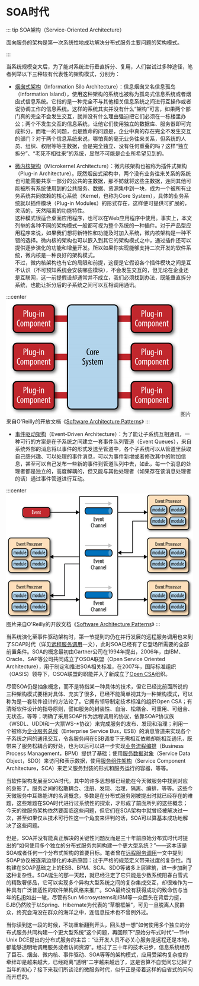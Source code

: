 # SOA时代

::: tip SOA架构（Service-Oriented Architecture）

面向服务的架构是第一次系统性地成功解决分布式服务主要问题的架构模式。

:::

当系统规模变大后，为了能对系统进行垂直拆分、复用，人们尝试过多种途径，笔者列举以下三种较有代表性的架构模式，分别为：

- [烟囱式架构](https://en.wikipedia.org/wiki/Information_silo)（Information Silo Architecture）：信息烟囱又名信息孤岛（Information Island），使用这种架构的系统也被称为孤岛式信息系统或者烟囱式信息系统。它指的是一种完全不与其他相关信息系统之间进行互操作或者说协调工作的信息系统。这样的系统其实并没有什么“架构”可言，如果两个部门真的完全不会发生交互，就并没有什么理由强迫把它们必须在一栋楼里办公；两个不发生交互的信息系统，让他它们使用独立的数据库、服务器即可完成拆分，而唯一的问题，也是致命的问题是，企业中真的存在完全不发生交互的部门？对于两个信息系统来说，哪怕真的毫无业务往来关系，但系统的人员、组织、权限等等主数据，会是完全独立、没有任何重叠的吗？这样“独立拆分”、“老死不相往来”的系统，显然不可能是企业所希望见到的。

- [微内核架构](https://zh.wikipedia.org/wiki/%E5%BE%AE%E5%85%A7%E6%A0%B8)（Microkernel Architecture）：微内核架构也被称为插件式架构（Plug-in Architecture）。既然烟囱式架构中，两个没有业务往来关系的系统也可能需要共享一部分的公共的主数据，那不妨就将这些主数据，连同其他可能被所有系统使用到的公共服务、数据、资源集中到一块，成为一个被所有业务系统共同依赖的核心系统（Kernel，也称为Core System），具体的业务系统就以插件模块（Plug-in Modules）的形式存在，这样便可提供可扩展的，灵活的，天然隔离的功能特性。<br/>
  这种模式很适合桌面应用程序，也可以在Web应用程序中使用。事实上，本文列举的各种不同的架构模式一般都可视为整个系统的一种插件。对于产品型应用程序来说，如果我们想将新特性和功能及时加入系统，微内核架构是一种不错的选择。微内核的架构也可以嵌入到其它的架构模式之中，通过插件还可以提供逐步演化的功能和增量开发。所以如果你实现能够支持二次开发的软件系统，微内核是一种良好的架构模式。<br/>
  不过，微内核架构也有它的局限和前提，这便是它假设各个插件模块之间是互不认识（不可预知系统会安装哪些模块），不会发生交互的，但无论在企业还是互联网，这一前提假设却通常并不成立，我们必须找到办法，既能垂直拆分系统，也能让拆分后的子系统之间可以互相调用通讯。

:::center
![](./images/coresystem.png)
图片来自O'Reilly的开放文档《[Software Architecture Patterns](https://www.oreilly.com/programming/free/files/software-architecture-patterns.pdf)》
:::

- [事件驱动架构](https://en.wikipedia.org/wiki/Event-driven_architecture)（Event-Driven Architecture）：为了能让子系统互相通讯，一种可行的方案是在子系统之间建立一套事件队列管道（Event Queues），来自系统外部的消息将以事件的形式发送至管道中，各个子系统可以从管道里获取自己感兴趣、可以处理的事件消息，可以为事件新增或者修改其中的附加信息，甚至可以自己发布一些新的事件到管道队列中去，如此，每一个消息的处理者都是独立的，高度解耦的，但又能与其他处理者（如果存在该消息处理者的话）通过事件管道进行互动。

:::center
![](./images/eventbus.png)
图片来自O'Reilly的开放文档《[Software Architecture Patterns](https://www.oreilly.com/programming/free/files/software-architecture-patterns.pdf)》
:::

当系统演化至事件驱动架构时，第一节提到的仍在并行发展的远程服务调用也来到了SOAP时代（详见[远程服务调用](/architect-perspective/general-architecture/api-style/rpc.html)一文），此时SOA已经有了它登场所需要的全部前置条件。SOA的概念最初由Gartner公司在1994年提出，2006年，由IBM、Oracle、SAP等公司共同成立了OSOA联盟（Open Service Oriented Architecture），用于制定和推进SOA相关标准，在2007年，国际标准组织（OASIS）领导下，OSOA联盟的职能并入了新成立了[Open CSA](http://www.oasis-opencsa.org/)组织。

尽管SOA仍是抽象概念，而不是特指某一种具体的技术，但它已经比前面所说的三种架构模式要相对具体、充实了很多，已经不能简单视其为一种架构模式，可以称为是一套软件设计的方法论了。它拥有领导制定技术标准的组织Open CSA；有清晰软件设计的指导原则，譬如服务的封装性、自治、松耦合、可重用、可组合、无状态，等等；明确了采用SOAP作为远程调用的协议，依靠SOAP协议族（WSDL、UDDI和一大票WS-*协议）来完成服务的发布、发现和治理；利用一个被称为[企业服务总线](https://zh.wikipedia.org/zh-hans/%E4%BC%81%E4%B8%9A%E6%9C%8D%E5%8A%A1%E6%80%BB%E7%BA%BF)（Enterprise Service Bus，ESB）的消息管道来实现各个子系统之间的通讯交互，令各服务间在ESB调度下无需相互依赖却能相互通讯，既带来了服务松耦合的好处，也为以后可以进一步实现[业务流程编排](https://zh.wikipedia.org/wiki/%E4%B8%9A%E5%8A%A1%E6%B5%81%E7%A8%8B%E7%AE%A1%E7%90%86)（Business Process Management，BPM）提供了基础；使用[服务数据对象](https://zh.wikipedia.org/wiki/%E6%9C%8D%E5%8A%A1%E6%95%B0%E6%8D%AE%E5%AF%B9%E8%B1%A1)（Service Data Object，SDO）来访问和表示数据，使用[服务组件架构](https://zh.wikipedia.org/wiki/%E6%9C%8D%E5%8A%A1%E7%BB%84%E4%BB%B6%E6%9E%B6%E6%9E%84)（Service Component Architecture，SCA）来定义服务封装的形式和服务运行的容器，等等。

当软件架构发展至SOA时代，其中的许多思想都已经能在今天微服务中找到对应的身影了。服务之间的松散耦合、注册、发现、治理，隔离、编排，等等。这些今天微服务中耳熟能详的名词概念，多数是在分布式服务刚被提出时就已经存在的难题，这些难题在SOA时代进行过系统性的探索，才形成了前面所列的这些概念；今天的微服务架构依然要面临这些问题，但它们在SOA架构中就曾经被解决过一次，甚至如果仅从技术可行性这一个角度来评判的话，SOA可以算基本成功地解决了这些问题。

但是，SOA并没有能真正解决的关键性问题反而是三十年前原始分布式时代时提出的“如何使用多个独立的分布式服务共同构建一个更大型系统？”——这本该是SOA或者任何一个分布式架构的首要目标。笔者曾在[远程服务调用](/architect-perspective/general-architecture/api-style/rpc.html)一文中提到SOAP协议被逐渐边缘化的本质原因：过于严格的规范定义带来过度的复杂性。而构建在SOAP基础之上的ESB、BPM、SCA、SDO等诸多上层建筑，进一步加剧了这种复杂性。SOA诞生的那一天起，就已经注定了它只能是少数系统阳春白雪式的精致奢侈品，它可以实现多个异构大型系统之间的复杂集成交互，却很难作为一种具有广泛普适性的软件架构风格来推广。SOA最终没有获得成功的致命伤与当年的[EJB](https://zh.wikipedia.org/wiki/EJB)如出一辙，尽管有Sun Microsystems和IBM等一众巨头在背后力挺，EJB仍然败于以Spring、Hibernate为代表的“草根框架”，可见一旦脱离人民群众，终究会淹没在群众的海洋之中，连信息技术也不曾例外过。

当你读到这一段的时候，不妨重新翻到开头，回头想一想“如何使用多个独立的分布式服务共同构建一个更大型系统”这个问题，再回顾下“原始分布式时代”一节中Unix DCE提出的分布式服务的主旨：“让开发人员不必关心服务是远程还是本地，都能够透明地调用服务或者访问资源”。经过了三十年的技术进步，信息系统经历了巨石、烟囱、微内核、事件驱动、SOA等等的架构模式，应用受架构复杂度的牵绊却是越来越大，已经距离“透明”二字越来越远了，这是否算不自觉间忘记掉了当年的初心？接下来我们所谈论的微服务时代，似乎正是带着这样的自省式的问句而开启的。